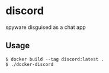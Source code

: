# discord

spyware disguised as a chat app

## Usage
```
$ docker build --tag discord:latest .
$ ./docker-discord
```
